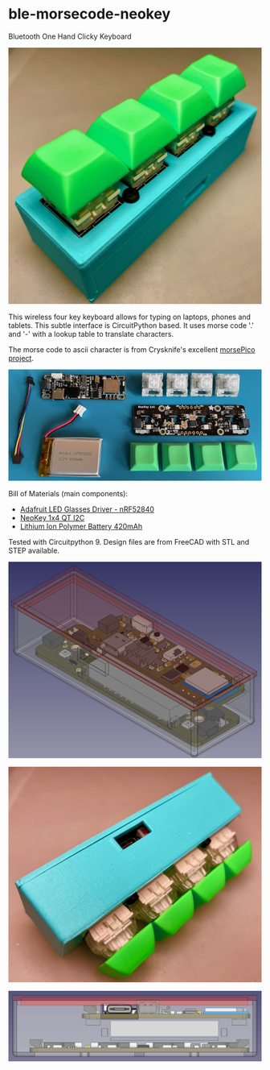 # ble-morsecode-neokey
Bluetooth One Hand Clicky Keyboard

![Screenshot](ble-mc-neo-1.jpeg)

This wireless four key keyboard allows for typing on laptops, phones and tablets. This subtle interface is CircuitPython based. It uses morse code '.' and '-' with a lookup table to translate characters.

The morse code to ascii character is from Crysknife's excellent [morsePico project](https://github.com/Crysknife007/morsePico/blob/main/code.py). 

![Screenshot](ble-mc-neo-3.jpeg)

Bill of Materials (main components):
* [Adafruit LED Glasses Driver - nRF52840](https://www.adafruit.com/product/5217)
* [NeoKey 1x4 QT I2C](https://www.adafruit.com/product/4980)
* [Lithium Ion Polymer Battery 420mAh](https://www.adafruit.com/product/4236)

Tested with Circuitpython 9. Design files are from FreeCAD with STL and STEP available. 

![Screenshot](ble-mc-neo-4.png)

![Screenshot](ble-mc-neo-2.jpeg)

![Screenshot](ble-mc-neo-5.png)
